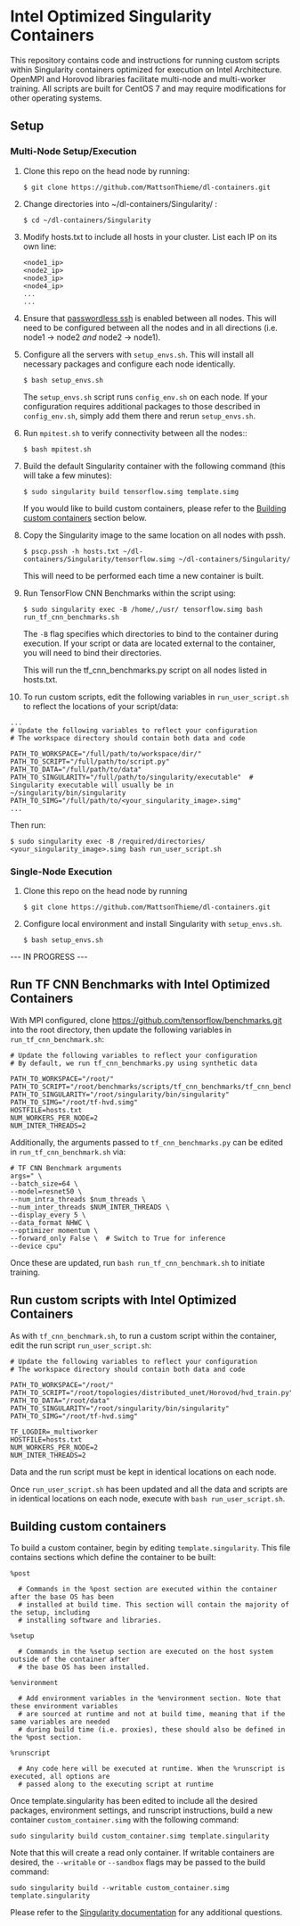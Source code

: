 # Intel Optimized Singularity Containers

This repository contains code and instructions for running custom scripts within Singularity containers optimized for execution on Intel Architecture. OpenMPI and Horovod libraries facilitate multi-node and multi-worker training. All scripts are built for CentOS 7 and may require modifications for other operating systems. 

## Setup

### Multi-Node Setup/Execution

1. Clone this repo on the head node by running:
   ```
   $ git clone https://github.com/MattsonThieme/dl-containers.git
   ``` 
2. Change directories into ~/dl-containers/Singularity/ :
   ```
   $ cd ~/dl-containers/Singularity
   ```
3. Modify hosts.txt to include all hosts in your cluster. List each IP on its own line:
   ```
   <node1_ip>
   <node2_ip>
   <node3_ip>
   <node4_ip>
   ...
   ...
   ```
4. Ensure that [passwordless ssh](https://www.tecmint.com/ssh-passwordless-login-using-ssh-keygen-in-5-easy-steps/) is enabled between all nodes. This will need to be configured between all the nodes and in all directions (i.e. node1 -> node2 _and_ node2 -> node1).
5. Configure all the servers with `setup_envs.sh`. This will install all necessary packages and configure each node identically.
   ```
   $ bash setup_envs.sh
   ```
   The `setup_envs.sh` script runs `config_env.sh` on each node. If your configuration requires additional packages to those described in `config_env.sh`, simply add them there and rerun `setup_envs.sh`.
6. Run `mpitest.sh` to verify connectivity between all the nodes::
   ```
   $ bash mpitest.sh
   ```
7. Build the default Singularity container with the following command (this will take a few minutes):
   ```
   $ sudo singularity build tensorflow.simg template.simg
   ```
   If you would like to build custom containers, please refer to the [Building custom containers](https://github.com/MattsonThieme/dl-containers/tree/master/Singularity#building-custom-containers) section below.

8. Copy the Singularity image to the same location on all nodes with pssh.
   ```
   $ pscp.pssh -h hosts.txt ~/dl-containers/Singularity/tensorflow.simg ~/dl-containers/Singularity/
   ```
   This will need to be performed each time a new container is built.

9. Run TensorFlow CNN Benchmarks within the script using:
   ```
   $ sudo singularity exec -B /home/,/usr/ tensorflow.simg bash run_tf_cnn_benchmarks.sh
   ```
   The `-B` flag specifies which directories to bind to the container during execution. If your script or data are located external to the container, you will need to bind their directories.

   This will run the tf_cnn_benchmarks.py script on all nodes listed in hosts.txt.

10. To run custom scripts, edit the following variables in `run_user_script.sh` to reflect the locations of your script/data:
   ```
   ...
   # Update the following variables to reflect your configuration
   # The workspace directory should contain both data and code
   
   PATH_TO_WORKSPACE="/full/path/to/workspace/dir/"
   PATH_TO_SCRIPT="/full/path/to/script.py"
   PATH_TO_DATA="/full/path/to/data"
   PATH_TO_SINGULARITY="/full/path/to/singularity/executable"  # Singularity executable will usually be in ~/singularity/bin/singularity
   PATH_TO_SIMG="/full/path/to/<your_singularity_image>.simg"
   ...
   ```
   Then run:
   ```
   $ sudo singularity exec -B /required/directories/ <your_singularity_image>.simg bash run_user_script.sh
   ```
   
### Single-Node Execution

1. Clone this repo on the head node by running
   ```
   $ git clone https://github.com/MattsonThieme/dl-containers.git
   ```
2. Configure local environment and install Singularity with `setup_envs.sh`.
   ```
   $ bash setup_envs.sh
   ```

--- IN PROGRESS ---

## Run TF CNN Benchmarks with Intel Optimized Containers

With MPI configured, clone https://github.com/tensorflow/benchmarks.git into the root directory, then update the following variables in `run_tf_cnn_benchmark.sh`:

```
# Update the following variables to reflect your configuration
# By default, we run tf_cnn_benchmarks.py using synthetic data

PATH_TO_WORKSPACE="/root/"
PATH_TO_SCRIPT="/root/benchmarks/scripts/tf_cnn_benchmarks/tf_cnn_benchmarks.py"
PATH_TO_SINGULARITY="/root/singularity/bin/singularity"
PATH_TO_SIMG="/root/tf-hvd.simg"
HOSTFILE=hosts.txt
NUM_WORKERS_PER_NODE=2
NUM_INTER_THREADS=2
```
Additionally, the arguments passed to `tf_cnn_benchmarks.py` can be edited in `run_tf_cnn_benchmark.sh` via:

```
# TF CNN Benchmark arguments
args=" \
--batch_size=64 \
--model=resnet50 \
--num_intra_threads $num_threads \
--num_inter_threads $NUM_INTER_THREADS \
--display_every 5 \
--data_format NHWC \
--optimizer momentum \
--forward_only False \  # Switch to True for inference
--device cpu"
```

Once these are updated, run `bash run_tf_cnn_benchmark.sh` to initiate training.

## Run custom scripts with Intel Optimized Containers

As with `tf_cnn_benchmark.sh`, to run a custom script within the container, edit the run script `run_user_script.sh`:

```
# Update the following variables to reflect your configuration
# The workspace directory should contain both data and code

PATH_TO_WORKSPACE="/root/"
PATH_TO_SCRIPT="/root/topologies/distributed_unet/Horovod/hvd_train.py"
PATH_TO_DATA="/root/data"
PATH_TO_SINGULARITY="/root/singularity/bin/singularity"
PATH_TO_SIMG="/root/tf-hvd.simg"

TF_LOGDIR=_multiworker
HOSTFILE=hosts.txt
NUM_WORKERS_PER_NODE=2
NUM_INTER_THREADS=2
```
Data and the run script must be kept in identical locations on each node. 

Once `run_user_script.sh` has been updated and all the data and scripts are in identical locations on each node, execute with `bash run_user_script.sh`. 

## Building custom containers

To build a custom container, begin by editing `template.singularity`. This file contains sections which define the container to be built:   

```
%post

  # Commands in the %post section are executed within the container after the base OS has been
  # installed at build time. This section will contain the majority of the setup, including 
  # installing software and libraries.

%setup

  # Commands in the %setup section are executed on the host system outside of the container after
  # the base OS has been installed.

%environment

  # Add environment variables in the %environment section. Note that these environment variables 
  # are sourced at runtime and not at build time, meaning that if the same variables are needed 
  # during build time (i.e. proxies), these should also be defined in the %post section.

%runscript

  # Any code here will be executed at runtime. When the %runscript is executed, all options are 
  # passed along to the executing script at runtime

```

Once template.singularity has been edited to include all the desired packages, environment settings, and runscript instructions, build a new container `custom_container.simg` with the following command:

```
sudo singularity build custom_container.simg template.singularity
```

Note that this will create a read only container. If writable containers are desired, the `--writable` or `--sandbox` flags may be passed to the build command:

```
sudo singularity build --writable custom_container.simg template.singularity
```

Please refer to the [Singularity documentation](https://www.sylabs.io/guides/2.6/user-guide/container_recipes.html) for any additional questions.
